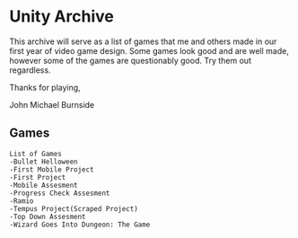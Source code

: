 # Unity Archive

This archive will serve as a list of games that me and others made in our first year of video game design. Some games look good and are well made, however some of the games are questionably good. Try them out regardless.

Thanks for playing,

John Michael Burnside

## Games
```List of Games
List of Games
-Bullet Helloween
-First Mobile Project
-First Project
-Mobile Assesment
-Progress Check Assesment
-Ramio
-Tempus Project(Scraped Project)
-Top Down Assesment
-Wizard Goes Into Dungeon: The Game
```
